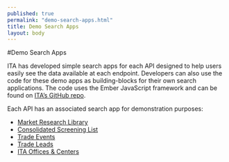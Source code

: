 ```yaml
---
published: true
permalink: "demo-search-apps.html"
title: Demo Search Apps
layout: body
---
```


#Demo Search Apps

ITA has developed simple search apps for each API designed to help users easily see the data available at each endpoint. Developers can also use the code for these demo apps as building-blocks for their own search applications.  The code uses the Ember JavaScript framework and can be found on [ITA’s GitHub repo](https://github.com/InternationalTradeAdministration/explorer).

Each API has an associated search app for demonstration purposes:

* [Market Research Library](http://internationaltradeadministration.github.io/explorer/#/market-research-library)
* [Consolidated Screening List](http://internationaltradeadministration.github.io/explorer/#/consolidated-screening-list-entries)
* [Trade Events](http://internationaltradeadministration.github.io/explorer/#/trade-events)
* [Trade Leads](http://internationaltradeadministration.github.io/explorer/#/trade-leads)
* [ITA Offices & Centers](http://internationaltradeadministration.github.io/explorer/#/ita-office-locations)
